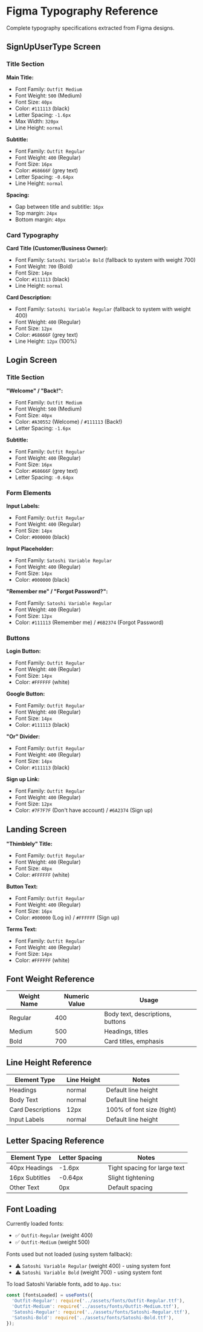 # Figma Typography Reference

Complete typography specifications extracted from Figma designs.

## SignUpUserType Screen

### Title Section

**Main Title:**

- Font Family: `Outfit Medium`
- Font Weight: `500` (Medium)
- Font Size: `40px`
- Color: `#111113` (black)
- Letter Spacing: `-1.6px`
- Max Width: `320px`
- Line Height: `normal`

**Subtitle:**

- Font Family: `Outfit Regular`
- Font Weight: `400` (Regular)
- Font Size: `16px`
- Color: `#68666F` (grey text)
- Letter Spacing: `-0.64px`
- Line Height: `normal`

**Spacing:**

- Gap between title and subtitle: `16px`
- Top margin: `24px`
- Bottom margin: `40px`

### Card Typography

**Card Title (Customer/Business Owner):**

- Font Family: `Satoshi Variable Bold` (fallback to system with weight 700)
- Font Weight: `700` (Bold)
- Font Size: `14px`
- Color: `#111113` (black)
- Line Height: `normal`

**Card Description:**

- Font Family: `Satoshi Variable Regular` (fallback to system with weight 400)
- Font Weight: `400` (Regular)
- Font Size: `12px`
- Color: `#68666F` (grey text)
- Line Height: `12px` (100%)

## Login Screen

### Title Section

**"Welcome" / "Back!":**

- Font Family: `Outfit Medium`
- Font Weight: `500` (Medium)
- Font Size: `40px`
- Color: `#A30552` (Welcome) / `#111113` (Back!)
- Letter Spacing: `-1.6px`

**Subtitle:**

- Font Family: `Outfit Regular`
- Font Weight: `400` (Regular)
- Font Size: `16px`
- Color: `#68666F` (grey text)
- Letter Spacing: `-0.64px`

### Form Elements

**Input Labels:**

- Font Family: `Outfit Regular`
- Font Weight: `400` (Regular)
- Font Size: `14px`
- Color: `#000000` (black)

**Input Placeholder:**

- Font Family: `Satoshi Variable Regular`
- Font Weight: `400` (Regular)
- Font Size: `14px`
- Color: `#000000` (black)

**"Remember me" / "Forgot Password?":**

- Font Family: `Satoshi Variable Regular`
- Font Weight: `400` (Regular)
- Font Size: `12px`
- Color: `#111113` (Remember me) / `#6B2374` (Forgot Password)

### Buttons

**Login Button:**

- Font Family: `Outfit Regular`
- Font Weight: `400` (Regular)
- Font Size: `14px`
- Color: `#FFFFFF` (white)

**Google Button:**

- Font Family: `Outfit Regular`
- Font Weight: `400` (Regular)
- Font Size: `14px`
- Color: `#111113` (black)

**"Or" Divider:**

- Font Family: `Outfit Regular`
- Font Weight: `400` (Regular)
- Font Size: `14px`
- Color: `#111113` (black)

**Sign up Link:**

- Font Family: `Outfit Regular`
- Font Weight: `400` (Regular)
- Font Size: `12px`
- Color: `#7F7F7F` (Don't have account) / `#6A2374` (Sign up)

## Landing Screen

**"Thimblely" Title:**

- Font Family: `Outfit Regular`
- Font Weight: `400` (Regular)
- Font Size: `48px`
- Color: `#FFFFFF` (white)

**Button Text:**

- Font Family: `Outfit Regular`
- Font Weight: `400` (Regular)
- Font Size: `16px`
- Color: `#000000` (Log in) / `#FFFFFF` (Sign up)

**Terms Text:**

- Font Family: `Outfit Regular`
- Font Weight: `400` (Regular)
- Font Size: `14px`
- Color: `#FFFFFF` (white)

## Font Weight Reference

| Weight Name | Numeric Value | Usage                            |
| ----------- | ------------- | -------------------------------- |
| Regular     | 400           | Body text, descriptions, buttons |
| Medium      | 500           | Headings, titles                 |
| Bold        | 700           | Card titles, emphasis            |

## Line Height Reference

| Element Type      | Line Height | Notes                     |
| ----------------- | ----------- | ------------------------- |
| Headings          | normal      | Default line height       |
| Body Text         | normal      | Default line height       |
| Card Descriptions | 12px        | 100% of font size (tight) |
| Input Labels      | normal      | Default line height       |

## Letter Spacing Reference

| Element Type   | Letter Spacing | Notes                        |
| -------------- | -------------- | ---------------------------- |
| 40px Headings  | -1.6px         | Tight spacing for large text |
| 16px Subtitles | -0.64px        | Slight tightening            |
| Other Text     | 0px            | Default spacing              |

## Font Loading

Currently loaded fonts:

- ✅ `Outfit-Regular` (weight 400)
- ✅ `Outfit-Medium` (weight 500)

Fonts used but not loaded (using system fallback):

- ⚠️ `Satoshi Variable Regular` (weight 400) - using system font
- ⚠️ `Satoshi Variable Bold` (weight 700) - using system font

To load Satoshi Variable fonts, add to `App.tsx`:

```typescript
const [fontsLoaded] = useFonts({
  'Outfit-Regular': require('../assets/fonts/Outfit-Regular.ttf'),
  'Outfit-Medium': require('../assets/fonts/Outfit-Medium.ttf'),
  'Satoshi-Regular': require('../assets/fonts/Satoshi-Regular.ttf'),
  'Satoshi-Bold': require('../assets/fonts/Satoshi-Bold.ttf'),
});
```
